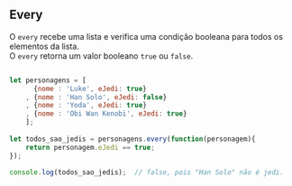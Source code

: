 ## Every

O `every` recebe uma lista e verifica uma condição booleana para todos os elementos da lista.  
O `every` retorna um valor booleano `true` ou `false`.

```js

let personagens = [
      {nome : 'Luke', eJedi: true}
    , {nome : 'Han Solo', eJedi: false}
    , {nome : 'Yoda', eJedi: true}
    , {nome : 'Obi Wan Kenobi', eJedi: true}
    ];
    
let todos_sao_jedis = personagens.every(function(personagem){
    return personagem.eJedi == true;
});

console.log(todos_sao_jedis);  // false, pois "Han Solo" não é jedi.

```

